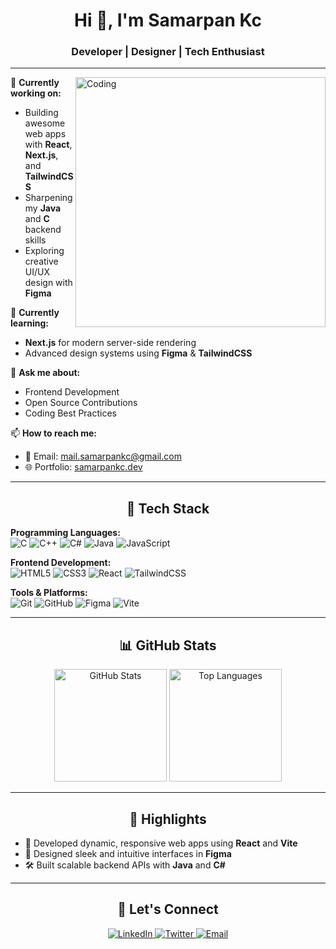 <h1 align="center">Hi 👋, I'm Samarpan Kc</h1>
<h3 align="center">Developer | Designer | Tech Enthusiast</h3>

---

<img align="right" src="https://github.com/SamarpanKc/SamarpanKc/assets/developer.gif" alt="Coding" width="400"/>

🔭 **Currently working on:**  
- Building awesome web apps with **React**, **Next.js**, and **TailwindCSS**
- Sharpening my **Java** and **C** backend skills  
- Exploring creative UI/UX design with **Figma**

🌱 **Currently learning:**  
- **Next.js** for modern server-side rendering
- Advanced design systems using **Figma** & **TailwindCSS**

💬 **Ask me about:**  
- Frontend Development
- Open Source Contributions
- Coding Best Practices

📫 **How to reach me:**  
- 📧 Email: [mail.samarpankc@gmail.com](mailto:mail.samarpankc@gmail.com)
- 🌐 Portfolio: [samarpankc.dev](https://samarpankcdev.vercel.app/)

---

<h2 align="center">🚀 Tech Stack</h2>

**Programming Languages:**  
![C](https://img.shields.io/badge/C-A8B9CC?style=for-the-badge&logo=c&logoColor=white)
![C++](https://img.shields.io/badge/C++-00599C?style=for-the-badge&logo=cplusplus&logoColor=white)
![C#](https://img.shields.io/badge/C%23-239120?style=for-the-badge&logo=csharp&logoColor=white)
![Java](https://img.shields.io/badge/Java-007396?style=for-the-badge&logo=java&logoColor=white)
![JavaScript](https://img.shields.io/badge/JavaScript-F7DF1E?style=for-the-badge&logo=javascript&logoColor=black)

**Frontend Development:**  
![HTML5](https://img.shields.io/badge/HTML5-E34F26?style=for-the-badge&logo=html5&logoColor=white)
![CSS3](https://img.shields.io/badge/CSS3-1572B6?style=for-the-badge&logo=css3&logoColor=white)
![React](https://img.shields.io/badge/React-61DAFB?style=for-the-badge&logo=react&logoColor=black)
![TailwindCSS](https://img.shields.io/badge/TailwindCSS-06B6D4?style=for-the-badge&logo=tailwindcss&logoColor=white)

**Tools & Platforms:**  
![Git](https://img.shields.io/badge/Git-F05032?style=for-the-badge&logo=git&logoColor=white)
![GitHub](https://img.shields.io/badge/GitHub-181717?style=for-the-badge&logo=github&logoColor=white)
![Figma](https://img.shields.io/badge/Figma-F24E1E?style=for-the-badge&logo=figma&logoColor=white)
![Vite](https://img.shields.io/badge/Vite-646CFF?style=for-the-badge&logo=vite&logoColor=white)

---

<h2 align="center">📊 GitHub Stats</h2>

<div align="center">
  <img src="https://github-readme-stats.vercel.app/api?username=SamarpanKc&show_icons=true&theme=radical" alt="GitHub Stats" height="180" />
  <img src="https://github-readme-stats.vercel.app/api/top-langs/?username=SamarpanKc&layout=compact&theme=radical" alt="Top Languages" height="180" />
</div>

---

<h2 align="center">🌟 Highlights</h2>

- 🚀 Developed dynamic, responsive web apps using **React** and **Vite**
- 🎨 Designed sleek and intuitive interfaces in **Figma**
- 🛠️ Built scalable backend APIs with **Java** and **C#**

---

<h2 align="center">📣 Let's Connect</h2>

<p align="center">
  <a href="https://linkedin.com/in/SamarpanKc" target="_blank">
    <img src="https://img.shields.io/badge/LinkedIn-0A66C2?style=for-the-badge&logo=linkedin&logoColor=white" alt="LinkedIn" />
  </a>
  <a href="https://x.com/samarpankc79" target="_blank">
    <img src="https://img.shields.io/badge/Twitter-1DA1F2?style=for-the-badge&logo=twitter&logoColor=white" alt="Twitter" />
  </a>
  <a href="mailto:mail.samarpankc@gmail.com">
    <img src="https://img.shields.io/badge/Email-D14836?style=for-the-badge&logo=gmail&logoColor=white" alt="Email" />
  </a>
</p>
